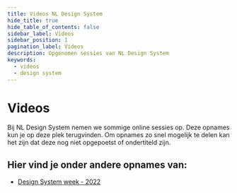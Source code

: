 ```yaml
---
title: Videos NL Design System
hide_title: true
hide_table_of_contents: false
sidebar_label: Videos
sidebar_position: 1
pagination_label: Videos
description: Opgenomen sessies van NL Design System
keywords:
  - videos
  - design system
---
```


# Videos

Bij NL Design System nemen we sommige online sessies op. Deze opnames kun je op deze plek terugvinden. Om opnames zo snel mogelijk te delen kan het zijn dat deze nog niet opgepoetst of ondertiteld zijn.

## Hier vind je onder andere opnames van:

- [Design System week - 2022](design-system-week-2022)
